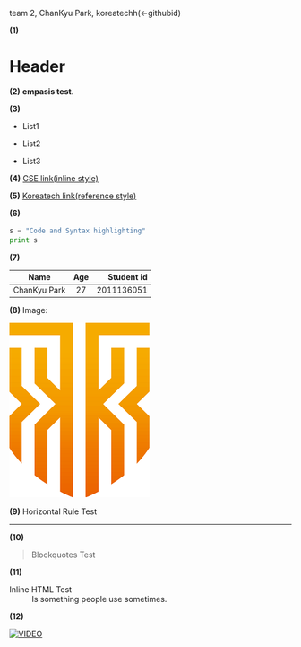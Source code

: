 team 2,  ChanKyu Park,  koreatechh(<-githubid)

**(1)**
# Header

**(2)**
 **empasis test**.

**(3)**
* List1
- List2
+ List3

**(4)**
[CSE link(inline style)](https://cse.koreatech.ac.kr)

**(5)**
[Koreatech link(reference style)][A]

[A]: https://www.koreatech.ac.kr

**(6)**
```python
s = "Code and Syntax highlighting"
print s
``` 
**(7)**

| Name | Age | Student id |
|------|:----------:|-------:|
|ChanKyu Park | 27 |2011136051|

**(8)**
Image:

![test](https://github.com/koreatechh/planets/blob/master/koreatech.png)

**(9)**
Horizontal Rule Test
***

**(10)**
> Blockquotes Test

**(11)**
<dl>
  <dt>Inline HTML Test</dt>
  <dd>Is something people use sometimes.</dd>
</dl>

**(12)**

[![VIDEO](http://img.youtube.com/vi/YOUTUBE_VIDEO_ID_HERE/0.jpg)](https://www.youtube.com/watch?v=Y4F2roIiqN4)




